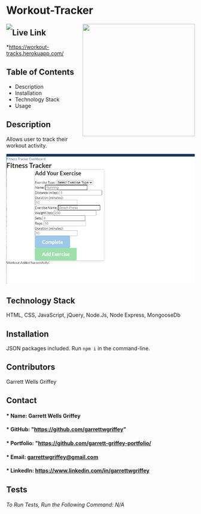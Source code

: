 # Workout-Tracker

  <img align="left" src= "https://img.shields.io/badge/License-MIT-green">

  <img align="right" width="300" height="300" src="https://avatars.githubusercontent.com/u/59263270?">

## Live Link 
*https://workout-tracks.herokuapp.com/

##  **Table of Contents**
* Description
* Installation
* Technology Stack
* Usage

## **Description**
Allows user to track their workout activity.

<img src = assets\workoutTrackerSS.jpg>

## **Technology Stack**
HTML, CSS, JavaScript, jQuery, Node.Js, Node Express, MongooseDb

## **Installation**
JSON packages included. Run `npm i` in the command-line.

## **Contributors**
Garrett Wells Griffey
## **Contact**
#### * Name: Garrett Wells Griffey
#### * GitHub: "https://github.com/garrettwgriffey" 
#### * Portfolio: "https://github.com/garrett-griffey-portfolio/
#### * Email: [garrettwgriffey@gmail.com](garrettwgriffey@gmail.com)
#### * LinkedIn: https://www.linkedin.com/in/garrettwgriffey

## 


## Tests
###### To Run Tests, Run the Following Command: N/A
